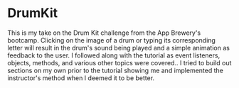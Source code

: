 # DrumKit
This is my take on the Drum Kit challenge from the App Brewery's bootcamp. Clicking on the image of a drum or typing its corresponding letter will result in the drum's sound being played and a simple animation as feedback to the user. I followed along with the tutorial as event listeners, objects, methods, and various other topics were covered.. I tried to build out sections on my own prior to the tutorial showing me and implemented the instructor's method when I deemed it to be better.
